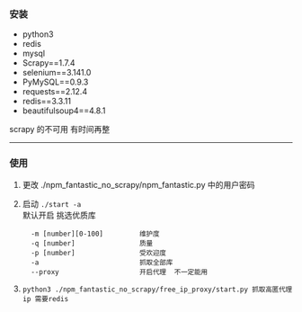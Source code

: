 ### 安装
   - python3
   - redis 
   - mysql
   - Scrapy==1.7.4 
   - selenium==3.141.0
   - PyMySQL==0.9.3
   - requests==2.12.4
   - redis==3.3.11
   - beautifulsoup4==4.8.1

scrapy 的不可用 有时间再整

------
### 使用
1. 更改 ./npm_fantastic_no_scrapy/npm_fantastic.py 中的用户密码
2. 启动  `./start -a`
   <br />
   默认开启 挑选优质库
   ```
     -m [number][0-100]         维护度
     -q [number]                质量
     -p [number]                受欢迎度
     -a                         抓取全部库
     --proxy                    开启代理  不一定能用          
   ```
   
3. `python3 ./npm_fantastic_no_scrapy/free_ip_proxy/start.py 抓取高匿代理ip 需要redis` 

